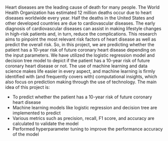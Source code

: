 Heart diseases are the leading cause of death for many people. The World Health Organization has estimated 12 million deaths occur due to heart diseases worldwide every year. Half the deaths in the United States and other developed countries are due to cardiovascular diseases. The early diagnosis of cardiovascular diseases can assist in making lifestyle changes in high-risk patients and, in turn, reduce the complications. This research aims to pinpoint the most relevant risk factors of heart disease as well as predict the overall risk. So, in this project, we are predicting whether the patient has a 10-year risk of future coronary heart disease depending on the input parameters. We have utilized the logistic regression model and decision tree model to depict if the patient has a 10-year risk of future coronary heart disease or not. The use of machine learning and data science makes life easier in every aspect, and machine learning is firmly identified with (and frequently covers with) computational insights, which also focus on prediction making through the use of technology. The main idea of this project is:

- To predict whether the patient has a 10-year risk of future coronary heart disease
- Machine learning models like logistic regression and decision tree are implemented to predict
- Various metrics such as precision, recall, F1 score, and accuracy are calculated to validate the model
- Performed hyperparameter tuning to improve the performance accuracy of the model
